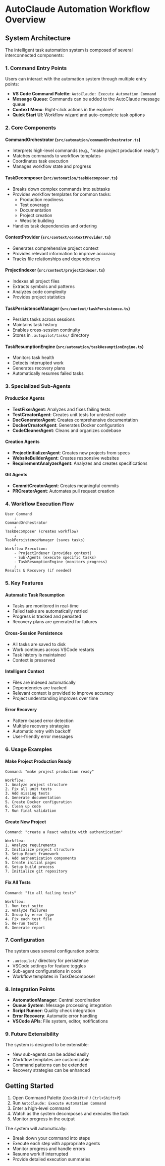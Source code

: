 # AutoClaude Automation Workflow Overview

## System Architecture

The intelligent task automation system is composed of several interconnected components:

### 1. Command Entry Points

Users can interact with the automation system through multiple entry points:

- **VS Code Command Palette**: `AutoClaude: Execute Automation Command` 
- **Message Queue**: Commands can be added to the AutoClaude message queue
- **Context Menu**: Right-click actions in the explorer
- **Quick Start UI**: Workflow wizard and auto-complete task options

### 2. Core Components

#### CommandOrchestrator (`src/automation/commandOrchestrator.ts`)
- Interprets high-level commands (e.g., "make project production ready")
- Matches commands to workflow templates
- Coordinates task execution
- Manages workflow state and progress

#### TaskDecomposer (`src/automation/taskDecomposer.ts`)
- Breaks down complex commands into subtasks
- Provides workflow templates for common tasks:
  - Production readiness
  - Test coverage
  - Documentation
  - Project creation
  - Website building
- Handles task dependencies and ordering

#### ContextProvider (`src/context/contextProvider.ts`)
- Generates comprehensive project context
- Provides relevant information to improve accuracy
- Tracks file relationships and dependencies

#### ProjectIndexer (`src/context/projectIndexer.ts`)
- Indexes all project files
- Extracts symbols and patterns
- Analyzes code complexity
- Provides project statistics

#### TaskPersistenceManager (`src/context/taskPersistence.ts`)
- Persists tasks across sessions
- Maintains task history
- Enables cross-session continuity
- Stores in `.autopilot/tasks/` directory

#### TaskResumptionEngine (`src/automation/taskResumptionEngine.ts`)
- Monitors task health
- Detects interrupted work
- Generates recovery plans
- Automatically resumes failed tasks

### 3. Specialized Sub-Agents

#### Production Agents
- **TestFixerAgent**: Analyzes and fixes failing tests
- **TestCreatorAgent**: Creates unit tests for untested code
- **DocGeneratorAgent**: Creates comprehensive documentation
- **DockerCreatorAgent**: Generates Docker configuration
- **CodeCleanerAgent**: Cleans and organizes codebase

#### Creation Agents
- **ProjectInitializerAgent**: Creates new projects from specs
- **WebsiteBuilderAgent**: Creates responsive websites
- **RequirementAnalyzerAgent**: Analyzes and creates specifications

#### Git Agents
- **CommitCreatorAgent**: Creates meaningful commits
- **PRCreatorAgent**: Automates pull request creation

### 4. Workflow Execution Flow

```
User Command
    ↓
CommandOrchestrator
    ↓
TaskDecomposer (creates workflow)
    ↓
TaskPersistenceManager (saves tasks)
    ↓
Workflow Execution:
    - ProjectIndexer (provides context)
    - Sub-Agents (execute specific tasks)
    - TaskResumptionEngine (monitors progress)
    ↓
Results & Recovery (if needed)
```

### 5. Key Features

#### Automatic Task Resumption
- Tasks are monitored in real-time
- Failed tasks are automatically retried
- Progress is tracked and persisted
- Recovery plans are generated for failures

#### Cross-Session Persistence
- All tasks are saved to disk
- Work continues across VSCode restarts
- Task history is maintained
- Context is preserved

#### Intelligent Context
- Files are indexed automatically
- Dependencies are tracked
- Relevant context is provided to improve accuracy
- Project understanding improves over time

#### Error Recovery
- Pattern-based error detection
- Multiple recovery strategies
- Automatic retry with backoff
- User-friendly error messages

### 6. Usage Examples

#### Make Project Production Ready
```
Command: "make project production ready"

Workflow:
1. Analyze project structure
2. Fix all unit tests
3. Add missing tests
4. Generate documentation
5. Create Docker configuration
6. Clean up code
7. Run final validation
```

#### Create New Project
```
Command: "create a React website with authentication"

Workflow:
1. Analyze requirements
2. Initialize project structure
3. Setup React framework
4. Add authentication components
5. Create initial pages
6. Setup build process
7. Initialize git repository
```

#### Fix All Tests
```
Command: "fix all failing tests"

Workflow:
1. Run test suite
2. Analyze failures
3. Group by error type
4. Fix each test file
5. Re-run tests
6. Generate report
```

### 7. Configuration

The system uses several configuration points:
- `.autopilot/` directory for persistence
- VSCode settings for feature toggles
- Sub-agent configurations in code
- Workflow templates in TaskDecomposer

### 8. Integration Points

- **AutomationManager**: Central coordination
- **Queue System**: Message processing integration
- **Script Runner**: Quality check integration
- **Error Recovery**: Automatic error handling
- **VSCode APIs**: File system, editor, notifications

### 9. Future Extensibility

The system is designed to be extensible:
- New sub-agents can be added easily
- Workflow templates are customizable
- Command patterns can be extended
- Recovery strategies can be enhanced

## Getting Started

1. Open Command Palette (`Cmd+Shift+P` / `Ctrl+Shift+P`)
2. Run `AutoClaude: Execute Automation Command`
3. Enter a high-level command
4. Watch as the system decomposes and executes the task
5. Monitor progress in the output

The system will automatically:
- Break down your command into steps
- Execute each step with appropriate agents
- Monitor progress and handle errors
- Resume work if interrupted
- Provide detailed execution summaries